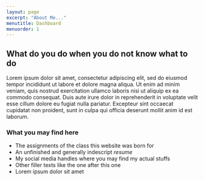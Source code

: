 ```yaml
---
layout: page
excerpt: "About Me..."
menutitle: Dashboard
menuorder: 1
---
```




## What do you do when you do not know what to do


Lorem ipsum dolor sit amet, consectetur adipiscing elit, sed do eiusmod tempor incididunt ut labore et dolore magna aliqua. Ut enim ad minim veniam, quis nostrud exercitation ullamco laboris nisi ut aliquip ex ea commodo consequat. Duis aute irure dolor in reprehenderit in voluptate velit esse cillum dolore eu fugiat nulla pariatur. Excepteur sint occaecat cupidatat non proident, sunt in culpa qui officia deserunt mollit anim id est laborum.

### What you may find here

- The assignments of the class this website was born for
- An unfinished and generally indescript *resume*
- My social media handles where you may find my actual stuffs
- Other filler texts like the one after this one 
- Lorem ipsum dolor sit amet
